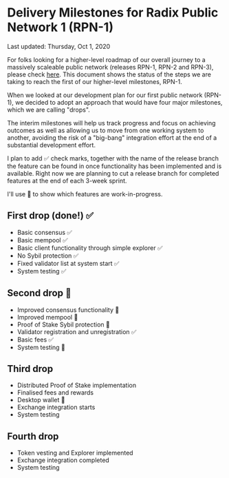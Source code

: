 # Delivery Milestones for Radix Public Network 1 (RPN-1)

Last updated: Thursday, Oct 1, 2020

For folks looking for a higher-level roadmap of our overall journey to
a massively scaleable public network (releases RPN-1, RPN-2 and RPN-3),
please check [here](https://github.com/radixdlt/docs/blob/master/releases/consensus-roadmap.md).
This document shows the status of the steps we are taking to reach the
first of our higher-level milestones, RPN-1.

When we looked at our development plan for our first public network (RPN-1),
we decided to adopt an approach that would have four major milestones,
which we are calling "drops".

The interim milestones will help us track progress and focus on
achieving outcomes as well as allowing us to move from one working system
to another, avoiding the risk of a "big-bang" integration effort at the end
of a substantial development effort.

I plan to add ✅ check marks, together with the name of the release branch
the feature can be found in once functionality has been implemented and is
available.  Right now we are planning to cut a release branch for completed
features at the end of each 3-week sprint.

I'll use 🤔 to show which features are work-in-progress.

## First drop (done!) ✅
- Basic consensus ✅
- Basic mempool ✅
- Basic client functionality through simple explorer ✅
- No Sybil protection ✅
- Fixed validator list at system start ✅
- System testing ✅

## Second drop 🤔
- Improved consensus functionality 🤔
- Improved mempool 🤔
- Proof of Stake Sybil protection 🤔
- Validator registration and unregistration ✅
- Basic fees ✅
- System testing 🤔

## Third drop
- Distributed Proof of Stake implementation
- Finalised fees and rewards
- Desktop wallet 🤔
- Exchange integration starts
- System testing 

## Fourth drop
- Token vesting and Explorer implemented
- Exchange integration completed
- System testing
